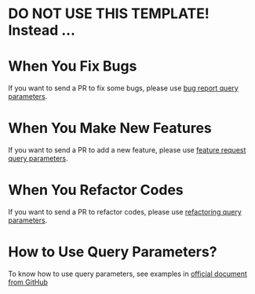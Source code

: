 # DO NOT USE THIS TEMPLATE! Instead ...

# When You Fix Bugs
If you want to send a PR to fix some bugs, please use [bug report query parameters](?template=fix_bugs.md&labels=bug&expand=1).

# When You Make New Features
If you want to send a PR to add a new feature, please use [feature request query parameters](?template=add_features.md&labels=enhancement&expand=1).

# When You Refactor Codes
If you want to send a PR to refactor codes, please use [refactoring query parameters](?template=refactoring.md&labels=refactoring&expand=1).

# How to Use Query Parameters?
To know how to use query parameters, see examples in [official document from GitHub](https://help.github.com/en/articles/about-automation-for-issues-and-pull-requests-with-query-parameters#supported-query-parameters)
